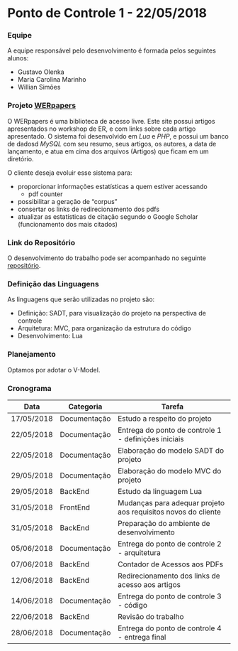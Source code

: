 ﻿# Ponto de Controle 1 - 22/05/2018

### Equipe

A equipe responsável pelo desenvolvimento é formada pelos seguintes alunos:
- Gustavo Olenka
- Maria Carolina Marinho
- Willian Simões


### Projeto [WERpapers](http://wer.inf.puc-rio.br/WERpapers/)
O WERpapers é uma biblioteca de acesso livre. Este site possui artigos apresentados no workshop de ER, e com links sobre cada artigo apresentado. O sistema foi desenvolvido em *Lua* e *PHP*, e possui um banco de dadosd *MySQL* com seu resumo, seus artigos, os autores, a data de lançamento, e atua em cima dos arquivos (Artigos) que ficam em um diretório.

O cliente deseja evoluir esse sistema para: 
- proporcionar informações estatísticas a quem estiver acessando
	- pdf counter
- possibilitar a geração de “corpus”
- consertar os links de redirecionamento dos pdfs
- atualizar as estatísticas de citação segundo o Google Scholar (funcionamento dos mais citados)



### Link do Repositório

O desenvolvimento do trabalho pode ser acompanhado no seguinte [repositório](https://github.com/mcseves/INF1629).


### Definição das Linguagens

As linguagens que serão utilizadas no projeto são:

- Definição: SADT, para visualização do projeto na perspectiva de controle 
- Arquitetura: MVC, para organização da estrutura do código
- Desenvolvimento: Lua


### Planejamento

Optamos por adotar o V-Model.


### Cronograma
| Data | Categoria | Tarefa |
|--|--|--|
| 17/05/2018 |Documentação| Estudo a respeito do projeto|
| 22/05/2018 |Documentação| Entrega do ponto de controle 1 - definições iniciais|
| 22/05/2018 |Documentação| Elaboração do modelo SADT do projeto|
| 29/05/2018 |Documentação| Elaboração do modelo MVC do projeto|
| 29/05/2018 |BackEnd|Estudo da linguagem Lua |
| 31/05/2018 |FrontEnd| Mudanças para adequar projeto aos requisitos novos do cliente| 
| 31/05/2018 |BackEnd| Preparação do ambiente de desenvolvimento| 
| 05/06/2018 |Documentação| Entrega do ponto de controle 2 - arquitetura| 
| 07/06/2018 |BackEnd| Contador de Acessos aos PDFs| 
| 12/06/2018 |BackEnd| Redirecionamento dos links de acesso aos artigos| 
| 14/06/2018 |Documentação| Entrega do ponto de controle 3 - código|  
| 22/06/2018 |BackEnd| Revisão do trabalho|
| 28/06/2018 |Documentação|  Entrega do ponto de controle 4 - entrega final| 








